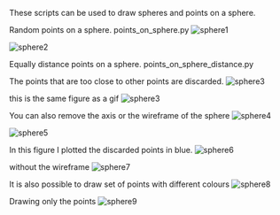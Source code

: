 These scripts can be used to draw spheres and points on a sphere.

Random points on a sphere.
points_on_sphere.py
![sphere1](media/Sphere_points_200.png)

![sphere2](media/Sphere_points_1000.png)


Equally distance points on a sphere.
points_on_sphere_distance.py

The points that are too close to other points are discarded.
![sphere3](media/Sphere_distance_points_3000_real_306.png)

this is the same figure as a gif
![sphere3](media_gif/Sphere_distance_points_3000_real_306.gif)

You can also remove the axis or the wireframe of the sphere
![sphere4](media/Sphere_distance_points_3000_real_126_s0524.png)

![sphere5](media/Sphere_distance_points_3000_real_117_s1827.png)


In this figure I plotted the discarded points in blue.
![sphere6](media/Sphere_distance_points_3000_real_303.png)


without the wireframe
![sphere7](media/Sphere_distance_points_3000_real_301_s8418.png)

It is also possible to draw set of points with different colours
![sphere8](media/Sphere_distance_points_3000_real_126_s0934.png)

Drawing only the points
![sphere9](media/Sphere_distance_points_3000_real_311_s8373.png)
